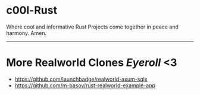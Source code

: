 # c00l-Rust

Where cool and informative Rust Projects come together in peace and harmony. Amen. 

----
# More Realworld Clones *Eyeroll* <3
- https://github.com/launchbadge/realworld-axum-sqlx
- https://github.com/m-basov/rust-realworld-example-app
